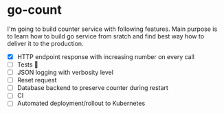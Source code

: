 # go-count

I'm going to build counter service with following features. Main purpose is to learn how to build go service from sratch and find best way how to deliver it to the production.

- [X] HTTP endpoint response with increasing number on every call
- [ ] Tests 👻
- [ ] JSON logging with verbosity level
- [ ] Reset request
- [ ] Database backend to preserve counter during restart
- [ ] CI
- [ ] Automated deployment/rollout to Kubernetes
